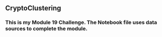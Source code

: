 ## CryptoClustering ##
### This is my Module 19 Challenge. The Notebook file uses data sources to complete the module. ###